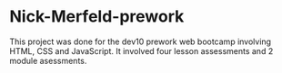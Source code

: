 # Nick-Merfeld-prework

This project was done for the dev10 prework web bootcamp involving HTML, CSS and JavaScript.  It involved four lesson assessments and 2 module asessments.
